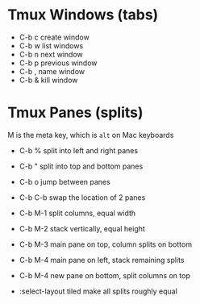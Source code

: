 # Tmux Windows (tabs)
  * C-b c  create window
  * C-b w  list windows
  * C-b n  next window
  * C-b p  previous window
  * C-b ,  name window
  * C-b &  kill window

# Tmux Panes (splits)
M is the meta key, which is `alt` on Mac keyboards
  * C-b %    split into left and right panes
  * C-b "    split into top and bottom panes
  * C-b o    jump between panes
  * C-b C-b  swap the location of 2 panes
  
  * C-b M-1  split columns, equal width
  * C-b M-2  stack vertically, equal height
  * C-b M-3  main pane on top, column splits on bottom
  * C-b M-4  main pane on left, stack remaining splits
  * C-b M-4  new pane on bottom, split columns on top

  * :select-layout tiled  make all splits roughly equal

